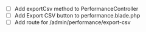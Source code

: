 - [ ] Add exportCsv method to PerformanceController
- [ ] Add Export CSV button to performance.blade.php
- [ ] Add route for /admin/performance/export-csv
